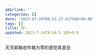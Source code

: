 ```yaml
---
abbrlink: ''
categories: []
date: '2023-07-24T08:53:27.637568+08:00'
tags: []
title: 哎~
updated: 2023-7-24T8:54:5.189+8:0
---
```

天天邮箱收件箱为零的感觉真差劲
